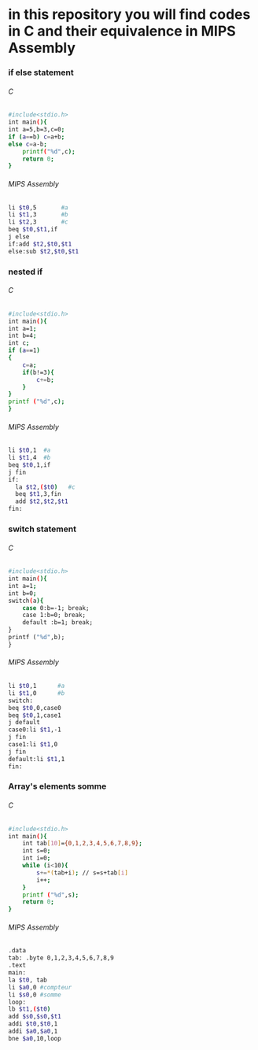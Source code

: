<h1>in this repository you will find codes in C and their equivalence in MIPS Assembly</h1>
<h3>if else statement</h3>
<h6>C</h6>

```bash
#include<stdio.h>
int main(){
int a=5,b=3,c=0;
if (a==b) c=a+b;
else c=a-b;
	printf("%d",c);
	return 0;
}
```
<h6>MIPS Assembly</h6>

```bash
li $t0,5       #a
li $t1,3       #b
li $t2,3       #c
beq $t0,$t1,if
j else
if:add $t2,$t0,$t1
else:sub $t2,$t0,$t1
```
<h3>nested if</h3>
<h6>C</h6>

```bash
#include<stdio.h>
int main(){
int a=1;
int b=4;
int c;
if (a==1)
{
	c=a;
	if(b!=3){
		c+=b;
	}	
}
printf ("%d",c);
}
```
<h6>MIPS Assembly</h6>

```bash
li $t0,1  #a
li $t1,4  #b
beq $t0,1,if
j fin
if:
  la $t2,($t0)   #c
  beq $t1,3,fin 
  add $t2,$t2,$t1
fin:
```
<h3>switch statement</h3>
<h6>C</h6>

```bash
#include<stdio.h>
int main(){
int a=1;
int b=0;
switch(a){
	case 0:b=-1; break;
	case 1:b=0; break;
	default :b=1; break;
}
printf ("%d",b);
}
```
<h6>MIPS Assembly</h6>

```bash
li $t0,1      #a
li $t1,0      #b
switch:
beq $t0,0,case0
beq $t0,1,case1
j default
case0:li $t1,-1
j fin
case1:li $t1,0
j fin
default:li $t1,1
fin:
```
<h3>Array's elements somme</h3>
<h6>C</h6>

```bash
#include<stdio.h>
int main(){
	int tab[10]={0,1,2,3,4,5,6,7,8,9};
	int s=0;
	int i=0;
	while (i<10){
		s+=*(tab+i); // s=s+tab[i]
		i++;
	}
	printf ("%d",s);
	return 0;
}
```
<h6>MIPS Assembly</h6>

```bash
.data 
tab: .byte 0,1,2,3,4,5,6,7,8,9
.text 
main: 
la $t0, tab 
li $a0,0 #compteur
li $s0,0 #somme
loop:
lb $t1,($t0)
add $s0,$s0,$t1
addi $t0,$t0,1
addi $a0,$a0,1
bne $a0,10,loop
```
